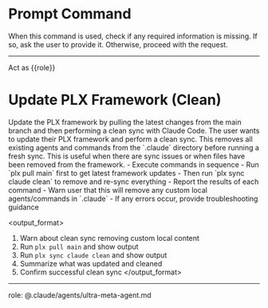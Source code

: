 # Prompt Command

When this command is used, check if any required information is missing. If so, ask the user to provide it. Otherwise, proceed with the request.

---

Act as {{role}}

# Update PLX Framework (Clean)

<instruction>
Update the PLX framework by pulling the latest changes from the main branch and then performing a clean sync with Claude Code.
</instruction>

<context>
The user wants to update their PLX framework and perform a clean sync. This removes all existing agents and commands from the `.claude` directory before running a fresh sync. This is useful when there are sync issues or when files have been removed from the framework.
</context>

<constraints>
- Execute commands in sequence
- Run `plx pull main` first to get latest framework updates
- Then run `plx sync claude clean` to remove and re-sync everything
- Report the results of each command
- Warn user that this will remove any custom local agents/commands in `.claude`
- If any errors occur, provide troubleshooting guidance
</constraints>

<output_format>
1. Warn about clean sync removing custom local content
2. Run `plx pull main` and show output
3. Run `plx sync claude clean` and show output
4. Summarize what was updated and cleaned
5. Confirm successful clean sync
</output_format>

---
role: @.claude/agents/ultra-meta-agent.md
